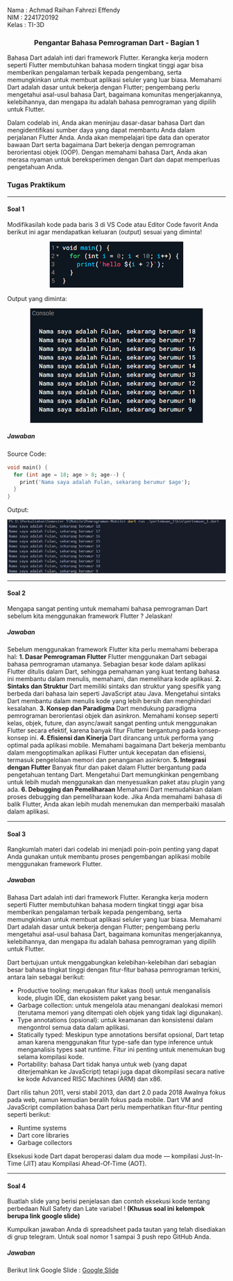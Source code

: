 Nama   : Achmad Raihan Fahrezi Effendy \
NIM    : 2241720192 \
Kelas  : TI-3D

<h3 style="text-align: center; font-weight: bold;">
Pengantar Bahasa Pemrograman Dart - Bagian 1
</h3>

Bahasa Dart adalah inti dari framework Flutter. Kerangka kerja modern seperti Flutter membutuhkan bahasa modern tingkat tinggi agar bisa memberikan pengalaman terbaik kepada pengembang, serta memungkinkan untuk membuat aplikasi seluler yang luar biasa. Memahami Dart adalah dasar untuk bekerja dengan Flutter; pengembang perlu mengetahui asal-usul bahasa Dart, bagaimana komunitas mengerjakannya, kelebihannya, dan mengapa itu adalah bahasa pemrograman yang dipilih untuk Flutter.

Dalam codelab ini, Anda akan meninjau dasar-dasar bahasa Dart dan mengidentifikasi sumber daya yang dapat membantu Anda dalam perjalanan Flutter Anda. Anda akan mempelajari tipe data dan operator bawaan Dart serta bagaimana Dart bekerja dengan pemrograman berorientasi objek (OOP). Dengan memahami bahasa Dart, Anda akan merasa nyaman untuk bereksperimen dengan Dart dan dapat memperluas pengetahuan Anda.

### Tugas Praktikum

---

#### Soal 1
Modifikasilah kode pada baris 3 di VS Code atau Editor Code favorit Anda berikut ini agar mendapatkan keluaran (output) sesuai yang diminta!
<div align="center">
<img src="../assets/pertemuan_2/image_1.png" alt="image">
</div>

Output yang diminta:
<div align="center">
<img src="../assets/pertemuan_2/image_2.png" alt="image">
</div>

##### Jawaban
Source Code:
```dart
void main() {
  for (int age = 18; age > 8; age--) {
    print('Nama saya adalah Fulan, sekarang berumur $age');
  }
}
```

Output:
<div align="center">
<img src="../assets/pertemuan_2/output_1.png" alt="image">
</div>

---

#### Soal 2
Mengapa sangat penting untuk memahami bahasa pemrograman Dart sebelum kita menggunakan framework Flutter ? Jelaskan!

##### Jawaban

Sebelum menggunakan framework Flutter kita perlu memahami beberapa hal:
**1. Dasar Pemrograman Flutter**
Flutter menggunakan Dart sebagai bahasa pemrograman utamanya. Sebagian besar kode dalam aplikasi Flutter ditulis dalam Dart, sehingga pemahaman yang kuat tentang bahasa ini membantu dalam menulis, memahami, dan memelihara kode aplikasi.
**2. Sintaks dan Struktur**
Dart memiliki sintaks dan struktur yang spesifik yang berbeda dari bahasa lain seperti JavaScript atau Java. Mengetahui sintaks Dart membantu dalam menulis kode yang lebih bersih dan menghindari kesalahan.
**3. Konsep dan Paradigma**
Dart mendukung paradigma pemrograman berorientasi objek dan asinkron. Memahami konsep seperti kelas, objek, future, dan async/await sangat penting untuk menggunakan Flutter secara efektif, karena banyak fitur Flutter bergantung pada konsep-konsep ini.
**4. Efisiensi dan Kinerja**
Dart dirancang untuk performa yang optimal pada aplikasi mobile. Memahami bagaimana Dart bekerja membantu dalam mengoptimalkan aplikasi Flutter untuk kecepatan dan efisiensi, termasuk pengelolaan memori dan penanganan asinkron.
**5. Integrasi dengan Flutter**
Banyak fitur dan paket dalam Flutter bergantung pada pengetahuan tentang Dart. Mengetahui Dart memungkinkan pengembang untuk lebih mudah menggunakan dan menyesuaikan paket atau plugin yang ada.
**6. Debugging dan Pemeliharaan**
Memahami Dart memudahkan dalam proses debugging dan pemeliharaan kode. Jika Anda memahami bahasa di balik Flutter, Anda akan lebih mudah menemukan dan memperbaiki masalah dalam aplikasi.

---

#### Soal 3
Rangkumlah materi dari codelab ini menjadi poin-poin penting yang dapat Anda gunakan untuk membantu proses pengembangan aplikasi mobile menggunakan framework Flutter.

##### Jawaban

Bahasa Dart adalah inti dari framework Flutter. Kerangka kerja modern seperti Flutter membutuhkan bahasa modern tingkat tinggi agar bisa memberikan pengalaman terbaik kepada pengembang, serta memungkinkan untuk membuat aplikasi seluler yang luar biasa. Memahami Dart adalah dasar untuk bekerja dengan Flutter; pengembang perlu mengetahui asal-usul bahasa Dart, bagaimana komunitas mengerjakannya, kelebihannya, dan mengapa itu adalah bahasa pemrograman yang dipilih untuk Flutter.

Dart bertujuan untuk menggabungkan kelebihan-kelebihan dari sebagian besar bahasa tingkat tinggi dengan fitur-fitur bahasa pemrograman terkini, antara lain sebagai berikut:

- Productive tooling: merupakan fitur kakas (tool) untuk menganalisis kode, plugin IDE, dan ekosistem paket yang besar.
- Garbage collection: untuk mengelola atau menangani dealokasi memori (terutama memori yang ditempati oleh objek yang tidak lagi digunakan).
- Type annotations (opsional): untuk keamanan dan konsistensi dalam mengontrol semua data dalam aplikasi.
- Statically typed: Meskipun type annotations bersifat opsional, Dart tetap aman karena menggunakan fitur type-safe dan type inference untuk menganalisis types saat runtime. Fitur ini penting untuk menemukan bug selama kompilasi kode.
- Portability: bahasa Dart tidak hanya untuk web (yang dapat diterjemahkan ke JavaScript) tetapi juga dapat dikompilasi secara native ke kode Advanced RISC Machines (ARM) dan x86.

Dart rilis tahun 2011, versi stabil 2013, dan dart 2.0 pada 2018
Awalnya fokus pada web, namun kemudian beralih fokus pada mobile.
Dart VM and JavaScript compilation
bahasa Dart perlu memperhatikan fitur-fitur penting seperti berikut:
- Runtime systems
- Dart core libraries
- Garbage collectors

Eksekusi kode Dart dapat beroperasi dalam dua mode — kompilasi Just-In-Time (JIT) atau Kompilasi Ahead-Of-Time (AOT). 

---

#### Soal 4
Buatlah slide yang berisi penjelasan dan contoh eksekusi kode tentang perbedaan Null Safety dan Late variabel ! **(Khusus soal ini kelompok berupa link google slide)**

Kumpulkan jawaban Anda di spreadsheet pada tautan yang telah disediakan di grup telegram. Untuk soal nomor 1 sampai 3 push repo GitHub Anda.

##### Jawaban
Berikut link Google Slide : [Google Slide](https://docs.google.com/presentation/d/1qXPq_7wM58CiylAD3zQ9ojNNUfDdGOFQetuMqXtPqMM/edit?usp=sharing)